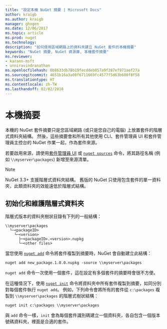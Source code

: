 ```yaml
---
title: "設定本機 NuGet 摘要 | Microsoft Docs"
author: kraigb
ms.author: kraigb
manager: ghogen
ms.date: 12/06/2017
ms.topic: article
ms.prod: nuget
ms.technology: 
description: "如何使用區域網路上的資料夾建立 NuGet 套件的本機摘要"
keywords: "NuGet 摘要, NuGet 資源庫, 本機套件摘要"
ms.reviewer:
- karann-msft
- unniravindranathan
ms.openlocfilehash: 0b8633db78b19fecddeb057a9f287ef971aef27a
ms.sourcegitcommit: 4651b16a3a08f6711669fc4577f5d63b600f8f58
ms.translationtype: HT
ms.contentlocale: zh-TW
ms.lasthandoff: 02/02/2018
---
```

# <a name="local-feeds"></a>本機摘要

本機的 NuGet 套件摘要只是您區域網路 (或只是您自己的電腦) 上放置套件的階層式資料夾結構。 然後，這些摘要會和所有其他使用 CLI、套件管理員 UI 和套件管理員主控台的 NuGet 作業一起，作為套件來源。

若要啟用來源，請使用[套件管理員 UI](../tools/package-manager-ui.md#package-sources) 或 [`nuget sources`](../tools/cli-ref-sources.md) 命令，將其路徑名稱 (例如 `\\myserver\packages`) 新增至來源清單。

> [!Note]
> NuGet 3.3+ 支援階層式資料夾結構。 舊版的 NuGet 只使用包含套件的單一資料夾，此類資料夾的效能遠低於階層式結構。

## <a name="initializing-and-maintaining-hierarchical-folders"></a>初始化和維護階層式資料夾

階層式版本的資料夾樹狀目錄有下列的一般結構：

    \\myserver\packages
      └─<packageID>
        └─<version>
          ├─<packageID>.<version>.nupkg
          └─<other files>

當您使用 [`nuget add`](../tools/cli-ref-add.md) 命令將套件複製到摘要時，NuGet 會自動建立此結構：

```cli
nuget add new_package.1.0.0.nupkg -source \\myserver\packages
```

`nuget add` 命令一次使用一個套件，這在設定有多個套件的摘要時會很不方便。

在這種情況下，使用 [`nuget init`](../tools/cli-ref-init.md) 命令將資料夾中所有套件複製到摘要，如同分別對每個套件執行 `nuget add`。 例如，下列命令會將所有的套件從 `c:\packages` 複製到 `\\myserver\packages` 的階層式樹狀結構：

```cli
nuget init c:\packages \\myserver\packages
```

與 `add` 命令一樣，`init` 會為每個套件識別碼建立一個資料夾，各自包含一個版本號碼資料夾，裡面是合適的套件。
